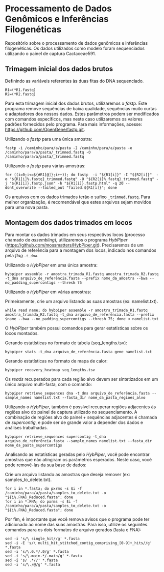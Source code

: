 # Processamento de Dados Genômicos e Inferências Filogenéticas
Repositório sobre o processamento de dados genômicos e inferências filogenéticas. Os dados utilizados como modelo foram sequenciados utilizando o painel de captura Cactaceae591. 

## Trimagem inicial dos dados brutos
Definindo as variáveis referentes às duas fitas do DNA sequenciado.

```
R1=(*R1.fastq)
R2=(*R2.fastq)
```

Para esta trimagem inicial dos dados brutos, utilizaremos o *fastp*. Este programa remove sequências de baixa qualidade, sequências muito curtas e adaptadores dos nossos dados. Estes parâmetros podem ser modificados com comandos específicos, mas neste caso utilizaremos os valores padrões fornecidos pelo programa. Para mais informações, acesse: https://github.com/OpenGene/fastp.git.

Utilizando o *fastp* para uma única amostra:

```
fastp -i /caminho/para/a/pasta -I /caminho/para/a/pasta -o /caminho/para/a/pasta/_trimmed.fastq -O /caminho/para/a/pasta/_trimmed.fastq
```

Utilizando o *fastp* para várias amostras: 

```
for ((i=0;i<=${#R1[@]};i++)); do fastp  -i "${R1[i]}" -I "${R2[i]}"  -o "${R1[i]%.fastq}_trimmed.fastq" -O "${R2[i]%.fastq}_trimmed.fastq" -j "${R1[i]}.fastp.json" -h "${R1[i]}.fastp.html" -q 20 --dont_overwrite --failed_out "failed.${R1[i]}"; done
```

Os arquivos com os dados trimados terão o sufixo `_trimmed.fastq`. Para melhor organização, é recomendável que estes arquivos sejam movidos para uma nova pasta. 

## Montagem dos dados trimados em locos
Para montar os dados trimados em seus respectivos locos (processo chamado de *assembling*), utilizaremos o programa *HybPiper* (https://github.com/mossmatters/HybPiper.git). Precisaremos de um arquivo de referência para a montagem dos locos, indicado nos comandos pela *flag* `-t_dna`. 

Utilizando o *HybPiper* em uma única amostra:

```
hybpiper assemble -r amostra_trimada_R1.fastq amostra_trimada_R2.fastq -t_dna arquivo_de_referência.fasta --prefix nome_da_amostra --bwa --no_padding_supercontigs --thresh 75
```

Utilizando o *HybPiper* em várias amostras:

Primeiramente, crie um arquivo listando as suas amostras (ex: namelist.txt).
```
while read name; do hybpiper assemble -r amostra_trimada_R1.fastq amostra_trimada_R2.fastq -t_dna arquivo_de_referência.fasta --prefix $name --bwa --no_padding_supercontigs --thresh 75; done < namelist.txt
```

O *HybPiper* também possui comandos para gerar estatísticas sobre os locos montados.

Gerando estatísticas no formato de tabela (seq_lengths.tsv):
```
hybpiper stats -t_dna arquivo_de_referência.fasta gene namelist.txt
```
Gerando estatísticas no formato de mapa de calor:
```
hybpiper recovery_heatmap seq_lengths.tsv
```

Os *reads* recuperados para cada região alvo devem ser sintetizados em um único arquivo multi-fasta, com o comando:

```
hybpiper retrieve_sequences dna -t_dna arquivo_de_referência.fasta --sample_names namelist.txt --fasta_dir nome_da_pasta_regioes_alvo
```

Utilizando o *HybPiper*, também é possível recuperar regiões adjacentes às regiões alvo do painel de captura utilizado no sequenciamento. A combinação de regiões alvo do painel + sequências adjacentes é chamada de *supercontig*, e pode ser de grande valor a depender dos dados e análises trabalhadas.
```
hybpiper retrieve_sequences supercontig -t_dna arquivo_de_referência.fasta --sample_names namelist.txt --fasta_dir nome_da_pasta_supercontigs
```

Analisando as estatísticas geradas pelo *HybPiper*, você pode encontrar amostras que não atingiram os parâmetros esperados. Neste caso, você pode removê-las da sua base de dados:

Crie um arquivo listando as amostras que deseja remover (ex: samples_to_delete.txt).
```
for i in *.fasta; do pxrms -s $i -f /caminho/para/a/pasta/samples_to_delete.txt -o "${i%.FNA}_Reduced.fasta"; done
for i in *.FNA; do pxrms -s $i -f /caminho/para/a/pasta/samples_to_delete.txt -o "${i%.FNA}_Reduced.fasta"; done
```

Por fim, é importante que você remova avisos que o programa pode ter adicionado ao nome das suas amostras. Para isso, utilize os seguintes comandos para os dois formatos de arquivo gerados (fasta e FNA):
```
sed -i 's/\ single_hit//g' *.fasta
sed -i -E 's/\ multi_hit_stitched_contig_comprising_[0-9]+_hits//g' *.fasta
sed -i 's/\.0.*/.0/g' *.fasta
sed -i 's/\.main.*/.main/g' *.fasta
sed -i 's/ .*//' *.fasta
sed -i 's/\./@/g' *.fasta
```









